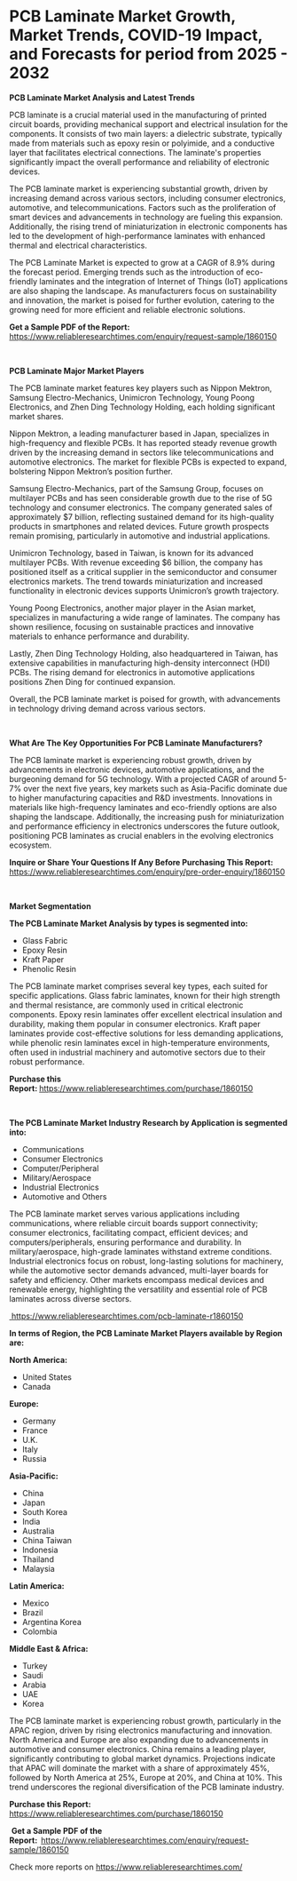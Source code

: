 <p><h1>PCB Laminate Market Growth, Market Trends, COVID-19 Impact, and Forecasts for period from 2025 - 2032</h1></p><p><strong>PCB Laminate Market Analysis and Latest Trends</strong></p>
<p><p>PCB laminate is a crucial material used in the manufacturing of printed circuit boards, providing mechanical support and electrical insulation for the components. It consists of two main layers: a dielectric substrate, typically made from materials such as epoxy resin or polyimide, and a conductive layer that facilitates electrical connections. The laminate's properties significantly impact the overall performance and reliability of electronic devices.</p><p>The PCB laminate market is experiencing substantial growth, driven by increasing demand across various sectors, including consumer electronics, automotive, and telecommunications. Factors such as the proliferation of smart devices and advancements in technology are fueling this expansion. Additionally, the rising trend of miniaturization in electronic components has led to the development of high-performance laminates with enhanced thermal and electrical characteristics.</p><p>The PCB Laminate Market is expected to grow at a CAGR of 8.9% during the forecast period. Emerging trends such as the introduction of eco-friendly laminates and the integration of Internet of Things (IoT) applications are also shaping the landscape. As manufacturers focus on sustainability and innovation, the market is poised for further evolution, catering to the growing need for more efficient and reliable electronic solutions.</p></p>
<p><strong>Get a Sample PDF of the Report:&nbsp;</strong> <a href="https://www.reliableresearchtimes.com/enquiry/request-sample/1860150?utm_campaign=3386&utm_medium=2&utm_source=Github&utm_content=ia&utm_term=06042025&utm_id=pcb-laminate">https://www.reliableresearchtimes.com/enquiry/request-sample/1860150</a></p>
<p>&nbsp;</p>
<p><strong>PCB Laminate Major Market Players</strong></p>
<p><p>The PCB laminate market features key players such as Nippon Mektron, Samsung Electro-Mechanics, Unimicron Technology, Young Poong Electronics, and Zhen Ding Technology Holding, each holding significant market shares.</p><p>Nippon Mektron, a leading manufacturer based in Japan, specializes in high-frequency and flexible PCBs. It has reported steady revenue growth driven by the increasing demand in sectors like telecommunications and automotive electronics. The market for flexible PCBs is expected to expand, bolstering Nippon Mektron’s position further.</p><p>Samsung Electro-Mechanics, part of the Samsung Group, focuses on multilayer PCBs and has seen considerable growth due to the rise of 5G technology and consumer electronics. The company generated sales of approximately $7 billion, reflecting sustained demand for its high-quality products in smartphones and related devices. Future growth prospects remain promising, particularly in automotive and industrial applications.</p><p>Unimicron Technology, based in Taiwan, is known for its advanced multilayer PCBs. With revenue exceeding $6 billion, the company has positioned itself as a critical supplier in the semiconductor and consumer electronics markets. The trend towards miniaturization and increased functionality in electronic devices supports Unimicron’s growth trajectory.</p><p>Young Poong Electronics, another major player in the Asian market, specializes in manufacturing a wide range of laminates. The company has shown resilience, focusing on sustainable practices and innovative materials to enhance performance and durability.</p><p>Lastly, Zhen Ding Technology Holding, also headquartered in Taiwan, has extensive capabilities in manufacturing high-density interconnect (HDI) PCBs. The rising demand for electronics in automotive applications positions Zhen Ding for continued expansion.</p><p>Overall, the PCB laminate market is poised for growth, with advancements in technology driving demand across various sectors.</p></p>
<p>&nbsp;</p>
<p><strong>What Are The Key Opportunities For PCB Laminate Manufacturers?</strong></p>
<p><p>The PCB laminate market is experiencing robust growth, driven by advancements in electronic devices, automotive applications, and the burgeoning demand for 5G technology. With a projected CAGR of around 5-7% over the next five years, key markets such as Asia-Pacific dominate due to higher manufacturing capacities and R&D investments. Innovations in materials like high-frequency laminates and eco-friendly options are also shaping the landscape. Additionally, the increasing push for miniaturization and performance efficiency in electronics underscores the future outlook, positioning PCB laminates as crucial enablers in the evolving electronics ecosystem.</p></p>
<p><strong>Inquire or Share Your Questions If Any Before Purchasing This Report:</strong> <a href="https://www.reliableresearchtimes.com/enquiry/pre-order-enquiry/1860150?utm_campaign=3386&utm_medium=2&utm_source=Github&utm_content=ia&utm_term=06042025&utm_id=pcb-laminate">https://www.reliableresearchtimes.com/enquiry/pre-order-enquiry/1860150</a></p>
<p>&nbsp;</p>
<p><strong>Market Segmentation</strong></p>
<p><strong>The PCB Laminate Market Analysis by types is segmented into:</strong></p>
<p><ul><li>Glass Fabric</li><li>Epoxy Resin</li><li>Kraft Paper</li><li>Phenolic Resin</li></ul></p>
<p><p>The PCB laminate market comprises several key types, each suited for specific applications. Glass fabric laminates, known for their high strength and thermal resistance, are commonly used in critical electronic components. Epoxy resin laminates offer excellent electrical insulation and durability, making them popular in consumer electronics. Kraft paper laminates provide cost-effective solutions for less demanding applications, while phenolic resin laminates excel in high-temperature environments, often used in industrial machinery and automotive sectors due to their robust performance.</p></p>
<p><strong>Purchase this Report:&nbsp;</strong><a href="https://www.reliableresearchtimes.com/purchase/1860150?utm_campaign=3386&utm_medium=2&utm_source=Github&utm_content=ia&utm_term=06042025&utm_id=pcb-laminate">https://www.reliableresearchtimes.com/purchase/1860150</a></p>
<p>&nbsp;</p>
<p><strong>The PCB Laminate Market Industry Research by Application is segmented into:</strong></p>
<p><ul><li>Communications</li><li>Consumer Electronics</li><li>Computer/Peripheral</li><li>Military/Aerospace</li><li>Industrial Electronics</li><li>Automotive and Others</li></ul></p>
<p><p>The PCB laminate market serves various applications including communications, where reliable circuit boards support connectivity; consumer electronics, facilitating compact, efficient devices; and computers/peripherals, ensuring performance and durability. In military/aerospace, high-grade laminates withstand extreme conditions. Industrial electronics focus on robust, long-lasting solutions for machinery, while the automotive sector demands advanced, multi-layer boards for safety and efficiency. Other markets encompass medical devices and renewable energy, highlighting the versatility and essential role of PCB laminates across diverse sectors.</p></p>
<p><a href="https://www.reliableresearchtimes.com/pcb-laminate-r1860150?utm_campaign=3386&utm_medium=2&utm_source=Github&utm_content=ia&utm_term=06042025&utm_id=pcb-laminate">&nbsp;https://www.reliableresearchtimes.com/pcb-laminate-r1860150</a></p>
<p><strong>In terms of Region, the PCB Laminate Market Players available by Region are:</strong></p>
<p>
    <p> <strong> North America: </strong>
        <ul>
            <li>United States</li>
            <li>Canada</li>
        </ul>
        </p> 
    <p> <strong> Europe: </strong>
        <ul>
            <li>Germany</li>
            <li>France</li>
            <li>U.K.</li>
            <li>Italy</li>
            <li>Russia</li>
        </ul>
        </p> 
    <p> <strong> Asia-Pacific: </strong>
        <ul>
            <li>China</li>
            <li>Japan</li>
            <li>South Korea</li>
            <li>India</li>
            <li>Australia</li>
            <li>China Taiwan</li>
            <li>Indonesia</li>
            <li>Thailand</li>
            <li>Malaysia</li>
        </ul>
        </p> 
    <p> <strong> Latin America: </strong>
        <ul>
            <li>Mexico</li>
            <li>Brazil</li>
            <li>Argentina Korea</li>
            <li>Colombia</li>
        </ul>
        </p> 
    <p> <strong> Middle East & Africa: </strong>
        <ul>
            <li>Turkey</li>
            <li>Saudi</li>
            <li>Arabia</li>
            <li>UAE</li>
            <li>Korea</li>
        </ul>
    </p>
    </p>
<p><p>The PCB laminate market is experiencing robust growth, particularly in the APAC region, driven by rising electronics manufacturing and innovation. North America and Europe are also expanding due to advancements in automotive and consumer electronics. China remains a leading player, significantly contributing to global market dynamics. Projections indicate that APAC will dominate the market with a share of approximately 45%, followed by North America at 25%, Europe at 20%, and China at 10%. This trend underscores the regional diversification of the PCB laminate industry.</p></p>
<p><strong>Purchase this Report: </strong><a href="https://www.reliableresearchtimes.com/purchase/1860150?utm_campaign=3386&utm_medium=2&utm_source=Github&utm_content=ia&utm_term=06042025&utm_id=pcb-laminate">https://www.reliableresearchtimes.com/purchase/1860150</a></p>
<p>&nbsp;<strong>Get a Sample PDF of the Report:&nbsp;&nbsp;</strong><a href="https://www.reliableresearchtimes.com/enquiry/request-sample/1860150?utm_campaign=3386&utm_medium=2&utm_source=Github&utm_content=ia&utm_term=06042025&utm_id=pcb-laminate">https://www.reliableresearchtimes.com/enquiry/request-sample/1860150</a></p>
<p><strong></strong></p>
<p>Check more reports on <a href="https://www.reliableresearchtimes.com/?utm_campaign=3386&utm_medium=2&utm_source=Github&utm_content=ia&utm_term=06042025&utm_id=pcb-laminate">https://www.reliableresearchtimes.com/</a></p>